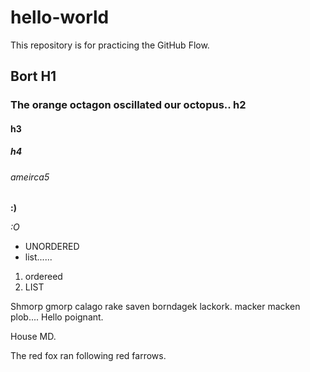 # hello-world
This repository is for practicing the GitHub Flow.

## Bort H1
### The orange octagon oscillated our octopus.. h2
#### h3
##### h4
###### ameirca5

**:)**

*:O*

* UNORDERED
*  list......

1. ordereed
2. LIST

Shmorp gmorp calago rake saven borndagek lackork. macker macken plob.... Hello poignant.

House MD.

The red fox ran following red farrows.
